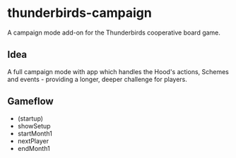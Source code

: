 # thunderbirds-campaign
A campaign mode add-on for the Thunderbirds cooperative board game.

## Idea
A full campaign mode with app which handles the Hood's actions, Schemes and events - providing a longer, deeper challenge for players.


## Gameflow

* (startup)
* showSetup
* startMonth1
* nextPlayer
* endMonth1
